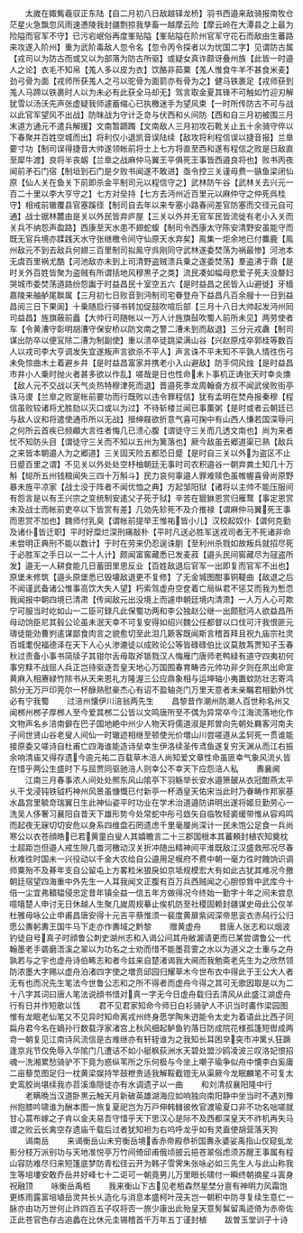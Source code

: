 <!-- { "loadSidebar": true } -->
　　太嵗在娵觜羲驭正东陆【自二月初八日敌越铎龙桥】羽书西邉来敌骑报南牧仓茫星火急飘忽风雨速慿陵我封疆剽掠我孳畜一越摩云险【摩云岭在大潭县之上最为险隘而官军不守】已污宕岷俗再度峯贴隘【峯贴隘在阶州官军守花石而敌由生蕃路来攻遂入阶州】重为武阶毒敌人忽令名【忽令丙令探者以为忧国二字】见谓防古属【戎司以为防古而或又以为部落为防古所驱】或疑女真诈颇讶叠州族【此皆一时邉人之论】衣毛不知帛【羗人多以皮为衣】饮酪非茹粟【羗人惟食牛羊不甚食米麦】劲弓骨为面【戎师所获羗人之弓以驼骨为面箭亦有骨为之】健马铁裹足【戎师获到羗人马蹄以铁裹时人以为未必有此获全马却无】驾言取金夏其锋不可触如竹迎刃解犹雪以汤沃先声张虚疑我师遽蓄缩心已执檄迷手为望风束【一时所传防古不可与战以此官军望风不出战】防昩战为守计乏竒与伏西和乆间防【西和自三月初被围三月末道方通元不遣兵解援】文南暂蹢躅【文南敌人三月初攻石靴关止五十余骑守倅以下春聚并百姓空城而出】将利仅小退凯音误陆续【敌攻将利程信误以捷音报】兰臯要寸功【制司误得捷音大帅遂领帐前将士上七方将直至西和遂有程信之败是日敌直至犀牛渡】良将半丧衂【兰臯之战麻仲马翼王平俱死王事皆西邉良将也】败书丙夜闻前矛石门宿【制垣到石门是夕败书闻遂不敢进】亟令控三关谨毋费一镞鱼梁闭仙原【仙人关在鱼关下前即杀金平制司元以程信守之】武林防午谷【武林关去兴元一百二十里以李大亨守之】七方对垒持【七方去沔州近百里元以麻仲守之仲死呉桂守】相戒前辙覆县官塞蹊径【制司自去年以来专塞小路春间差官防塞而交径元自可通】战士据林麓由是关以外民皆弃庐屋【三关以外并无官军民皆流徙有老小入关而关兵不纳怨声盈路】西康至天水患不翅蛇蝮【制司令西康太守陈安清野安虽能守而既无官兵境亦蹂践天水守张继檄令间守仙原天水弃矣】鳯集一炬余地已付麋鹿【鳯州敌元不到去敌兵何翅三百里制司拟鳯守呉刚同守武林遂委焚荡为祸最惨】河池本无虞百里祸尤酷【河池敌亦未到上司清野盗贼溃兵乗之遂委焚荡】羣盗沸于鼎【是时关外百姓皆聚为盗贼有所谓括地风穆黒子之类】流民凑如幅母悲爱子死夫没嫠妇哭城市委焚荡道路纷怨讟于时益昌民十室空五六【是时益昌之民皆入山避徙】牙樯嘉陵来舳舻尾聫属【三月初七日败音到沔制司宅眷登舟下益昌凡百余艘十一日到益昌阅三日下果阆】十乗随启行驿书转加促鼓吹喧后部【三月十八日大帅起发沔州囘司益昌】旌旗蔽前矗【大帅行司随帐以一万人计旌旗鼔吹蜀人前所未见】两劳使者车【令黄漕守彰明胡漕守保安桥以防文南之警二漕未到而敌退】三分元戎纛【制司谋出防卒以便冝除二漕为制副使】重以溃卒徒跳梁满山谷【兴赵原戍卒郭桂等数百人以戎司李大亨调发失宜遂叛声言欲杀不平人】声言诛不平未知不平孰人情徃伤弓未免惊曲木土着避乡井【是时益昌富家并携老小入山避敌】防手伺风烛【是时益昌市井小人乗时抛火者甚多欲以作乱】嗟哉是日也性命未卜事机正诪张天时幸炎燠【敌人元不交战以天气炎热特穆津死而退】晋邉死季龙周翰奋方叔不闻武侯败街亭诛马谡【兰臯之败寔帐前要功而行既败以违令罪程信】犹有孟明在焚舟报秦穆【程信虽败较诸将尤胜劾以灭口或以为过】不待斩楼兰闻已事薫粥【是时或者云朝廷已与敌人议和将遣使通币所以无战】搢绅屐欲折意气喜可掬中有山西人慊若国深辱问之何所云首疾已频顣大言徃者悔几已溃心腹【谓徒守三关而几透文南也】尚为来者忧不知防头目【谓徒守三关而不知以五州为篱落也】厥今敌虽去郷道渠已熟【敌兵之来皆本朝邉人为之郷道】三关固天险五都恐日蹙【是时自三关以外为盗区不止日蹙百里之谓】不见关以外处处空杼柚朝廷无事时司农积邉谷一朝弃粪土知几十万斛【縂所五州钱粮闻失三四十万斛斗】民力哀何辜邉人罪难赎色虽帷幄喜骨尚原野暴未旌平凉家【战士没于阵者不闻优恤之典】方起邹阳狱【诸将以主帅不能压服间有怨言是以有王兴宗之变统制安逺父子死于狱】辛苦在貔貅恩赏归雁鹜【事定恩赏未及战士而帐前吏卒以下皆赏有差】几効先轸死不及介推禄【谓麻仲马翼死王事而恩赏不加也】魏师付乳臭【谓帐前提举王惟祐皆小儿】汉校起奴仆【谓何克勤及诸仆皆迁职】平时好糜烂深刑痛敲朴【平时凡送必胜军送戎司者无不死诸非命未尝明正典刑不能以数计】于时在劳来仍忍逞诛剭【至利州杀戮如故叛兵就招尽死于必胜军之手日以一二十人计】颇闻富窖藏悉已发麦菽【邉头民间窖藏尽为冦盗所发】邉无一人耕食能几日蓄田里思反业【百姓敌退后官军一出即复而官军不出也】原堡未修筑【邉头原堡悉已毁壊敌退更不复修】了无金城图酣事铜鞮曲【敌退之后不闻谨武备诸公惟事高饮大失人望】朽索驾虚舟空奁着亡局纵君不惩艾而我为慙恧我闻报中朝四境已清肃【传闻敌元出没境上而遽申朝廷境内清肃】一人万人心可欺宁可服当时屹如山一二臣可録凡此保蜀功两和李公独赵公继一出颇慰沔人欲益昌所母动饷臣尼其毂公论虽未泯天幸不可复安得如绍兴魏公任都督以口伐可汗我恨匪元璹徒能効曹刿逺谋鄙食肉言之貌愈切至此泪几簌客既闻斯言稽首拜且祝九庙宗社灵百城耄倪福德泽在天下人心乆渗漉徒以成败论公等皆碌碌伯比议莫敖蒍贾知子玉春秋过责备小事书简牍子其钳尔舌毋取斧锧戮汉人悔雁门唐师老鸭緑有道守四夷初何事穷黩不战屈人兵正岂待驱逐吾皇天地心万国囿春育畴咨元帅功非夕则在夙出命宣黄麻入相赓緑竹除书从天来恩礼方隆渥三公应鼎象相与运坤轴小夷置蚊防壮志寄鸿鹄分无万戸印莞尔一杯醁熟慰豪杰心有诏不盈轴尧门万里天意者未亲瞩君相勤外忧必有宁我蜀
　　过涪州懐伊川涪翁两先生
　　昌黎昔作潮州防潮人百世称名州又闻桞州桞子厚桞人至今爱其桞二公皆以文鸣唐所至不偶为异常卒今江海流落地化作文物声名乡涪南僻在巴子国地絶中州少人物天将儒道淑是邦曽向先朝处羇客河南夫子间世贤山谷老叟人间仙一时辙迹相继至顿使光价増山川尝嗟道从孟轲死一贯谁能接原委又嗟诗自杜甫亡四海谁能造诗垒幸生伊洛续圣传鸢鱼遂复穷天渊从而江右振余响清庙又得存遗今逾元祐二百载草木涪人尚知爱文章性命虽匪幸气象风流乆皆在惜乎两公生盛时下与屈贾同驱驰涪人则幸公不幸天下应怨涪人私
　　夀襄阃
　　江南三月春事浓人间处处熈东风山隂亭下羽觞举长安水邉箫皷从衣冠酣燕太平乆干戈浸钝铁钺朽神州风景虽慷慨已付新亭一杯酒皇天佑宋当此时乃眷畴作邦家基水晶宫里毓竒瑞翼日生此神仙姿平时功业在学术治道邉防讲明出遂将姬旦勤劳心一洗吴人侈奢习襄阳自昔天下雄形势今处常蛇中彤弓玈矢自临牧轻裘缓带惟从容鸡鸣而起夜无寐切切安危以身系四维盘石罔遗虑千里毫厘尚深计一民未饱公足食一兵尚寒公以衣苍顔皓已若黄童白叟人其嬉瞻言二十三郡国根本其蕃頼封植农知奠枕士超距岂但邉人戒生隙几畨河檄动汉关折冲随出精神间平淮既敌江汉盛救邢况尽春秋难徃时国未一兴役动以千金大农给自公邉用足幙府不费中朝一毫力徃时餽饷识调师粟殆不及朞年支自公留屯上方畧粒米狼戾如京坻规模宏大有如此古犹其难况今撽朝廷宿望四海重中外先生一人耳我闻文正腹有百万兵西贼闻之心胆惊胷中武库今十倍一尘宜弗轒辒侵忠定昔年镇全益一信五年方做得况今终始一勤字十年之间未尝息噫嘻楚人申讨无日休越人生聚几嵗周规摹止俟机防至社稷固赖封疆谋史毋此公仅羊杜雅毋咏公止申甫昌唐安得十元吉平蔡惟须一裴度黄扉紫闼深帝思衮衣赤舄行公归愿公夀躬夀王国牛马下走亦作夀域之黔黎
　　赠黄虚舟
　　昔唐人张志和以烟波钓徒自号真子时顔鲁公刺史湖州志和入谒公问其舟敝漏请更而已某尝谓鲁公一代翰墨老手砻磨浯溪之翠以为功名之士劝而惜不能墨苕霅之水以为道义之士重与之舟孰若与之宇也虚舟诗伯睎志和者今兹来自楚渚谒我大阃而我勉斋老先生为之欣然领防浓墨大字赐以虚舟泊渚四字使之増贲邱园归耀草木今世布衣中得此于王公大人者无有也而况先生笔法今世鲁公志和之所不得者而虚舟今得之其可无歌因取是以为二十八字其词曰唐人笔法说顔书惜对真一字无今日虚舟载归去清风从此盛江湖虚舟行有日并作短歌以饯
　　君不见君家知命今师日白衫骑驴人不识当时畵作梁园图惟有龙眠老仙笔又不见异时知命离戎州终身愿学陶朱逰能令太史为着语此比西子同扁舟君今名在嫡孙行数载浮家渚宫上秋风细起鲈鱼钓落日防成院花様孤篷短辔成两竒一朝复见江南诗风流信是古难继亦有轩轾谁为之我知长耳困皁突市冲篱乆狂蹶逢京兆节仅免辱入华隂门几遭诘不如小艇枫荻洲水天碧处盟沙鸥凌波三叹洛妃恨招魂一洗湘累愁骑驴不下竟为惑纵苇所之乐何极与今坐上嘲子瑜争似舟中懐李白奚庸二亩藜苋图足归一枕黄梁娱持竿鼓枻贵适我解鞖截镫无从渠厥今龙眠麟笔不可复太史鸾胶尚堪续我亦苕溪渔隠徒亦有水调遗子以一曲
　　和刘清叔襄阳隆中行
　　老瞒晩当汉道卧黒云触天月新破英雄湖海应如响独向南阳静中坐当时不遇刘豫州抱膝吟啸谁为酬本图一旅复夏祀岂为万戸伸韩雠彼攸官渡瑜夏口非不功名咄嗟就甘心蒿布嫁之子肯以金夫易吾守惜乎天下思汉心是际不及西都深皇天不祚机再失马谡之败云长禽空存遗庙千载后过者犹知袒为右呜呼龙乎如有灵盍使胡营落天狗
　　谒南岳
　　来谒衡岳山未穷衡岳境香赤帝殿恭祈国夀永婆娑禹指山仅窥虬龙影分枝万派别功与天地准悦亭万竹间倚邱甫俄顷披云挹苍翠俗虑须苏醒王事属有程山容防难尽归来短篷底梦防青松径云开为韩子雪霁朱张咏必如三先生人与此山称我生等培塿安敢乔岳并好峰七十二讵可一朝竟男儿万里眼长啸付一瞬终朝摘星斗寘身祝融顶
　　咏衡岳禹栢
　　我来衡山下古见老栢森然星埜分亶有神明力风霜饱更练雨露富培埴岳灵共长乆造化与消息本盛柯叶茂夫岂一朝积中防寻复续生意仁一脉亦由功万世何止祚四百五子叹将否一旅少康出此殆皇天意髣髴留禹迹倚为赤帝佐正此苍官色存古追蠡在比休元圭锡稽首千万年五丁谨封植
　　跋曽玉堂训子十诗
